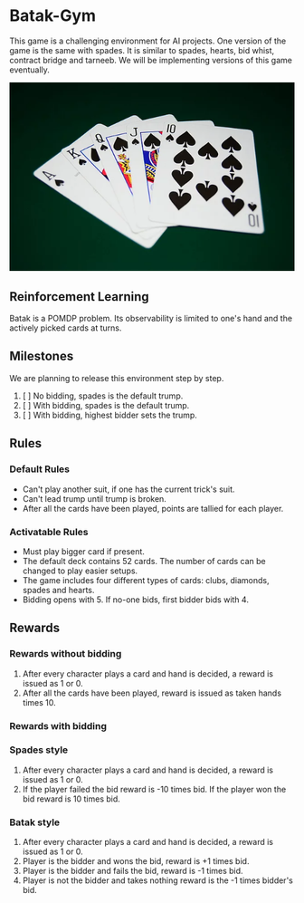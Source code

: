 # Batak-Gym

This game is a challenging environment for AI projects. One version of the game is the same with spades. It is similar to spades, hearts, bid whist, contract bridge and tarneeb. We will be implementing versions of this game eventually.

![example deck](./cards.webp)

## Reinforcement Learning

Batak is a POMDP problem. Its observability is limited to one's hand and the actively picked cards at turns.

## Milestones

We are planning to release this environment step by step.

1. [ ] No bidding, spades is the default trump.
2. [ ] With bidding, spades is the default trump.
3. [ ] With bidding, highest bidder sets the trump.

## Rules

### Default Rules

- Can't play another suit, if one has the current trick's suit.
- Can't lead trump until trump is broken.
- After all the cards have been played, points are tallied for each player.

### Activatable Rules

- Must play bigger card if present.
- The default deck contains 52 cards. The number of cards can be changed to play easier setups.
- The game includes four different types of cards: clubs, diamonds, spades and hearts.
- Bidding opens with 5. If no-one bids, first bidder bids with 4.

## Rewards

### Rewards without bidding

1. After every character plays a card and hand is decided, a reward is issued as 1 or 0.
2. After all the cards have been played, reward is issued as taken hands times 10.

### Rewards with bidding

### Spades style

1. After every character plays a card and hand is decided, a reward is issued as 1 or 0.
2. If the player failed the bid reward is -10 times bid. If the player won the bid reward is 10 times bid.

### Batak style

1. After every character plays a card and hand is decided, a reward is issued as 1 or 0.
2. Player is the bidder and wons the bid, reward is +1 times bid.
3. Player is the bidder and fails the bid, reward is -1 times bid.
4. Player is not the bidder and takes nothing reward is the -1 times bidder's bid.
